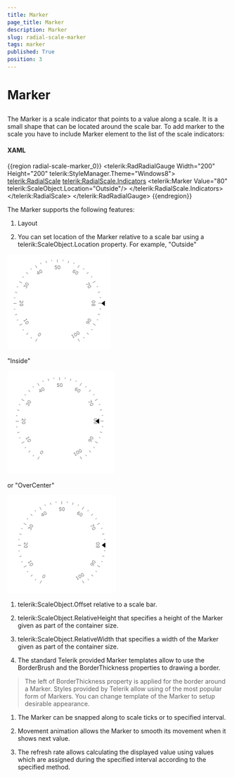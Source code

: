 ```yaml
---
title: Marker
page_title: Marker
description: Marker
slug: radial-scale-marker
tags: marker
published: True
position: 3
---
```


# Marker



## 

The Marker is a scale indicator that points to a value along a scale. It is a small shape that can be located around the scale bar. To add marker to the scale you have to include Marker element to the list of the scale indicators:

#### __XAML__

{{region radial-scale-marker_0}}
	<telerik:RadRadialGauge Width="200" Height="200" telerik:StyleManager.Theme="Windows8">
	    <telerik:RadialScale>
	        <telerik:RadialScale.Indicators>
	            <telerik:Marker Value="80" telerik:ScaleObject.Location="Outside"/>
	        </telerik:RadialScale.Indicators>
	    </telerik:RadialScale>
	</telerik:RadRadialGauge>
	{{endregion}}



The Marker supports the following features:

1. Layout 


1. You can set location of the Marker relative to a scale bar using a telerik:ScaleObject.Location property.
 For example, "Outside" 

![](images/RadialMarkerLocationOutside.png)

"Inside" 

![](images/RadialMarkerLocationInside.png)

 or "OverCenter" 

![](images/RadialMarkerLocationOverCenter.png)

1. telerik:ScaleObject.Offset relative to a scale bar.

1. telerik:ScaleObject.RelativeHeight that specifies a height of the Marker given as part of the container size.

1. telerik:ScaleObject.RelativeWidth that specifies a width of the Marker given as part of the container size.

1. The standard Telerik provided Marker templates allow to use the BorderBrush and the BorderThickness properties to drawing a border. 

>The left of BorderThickness property is applied for the border around a Marker. Styles provided by Telerik allow using of the most popular form of Markers. You can change template of the Marker to setup desirable appearance.

1. The Marker can be snapped along to scale ticks or to specified interval.

1. Movement animation allows the Marker to smooth its movement when it shows next value.

1. The refresh rate allows calculating the displayed value using values which are assigned during the specified interval according to the specified method.
